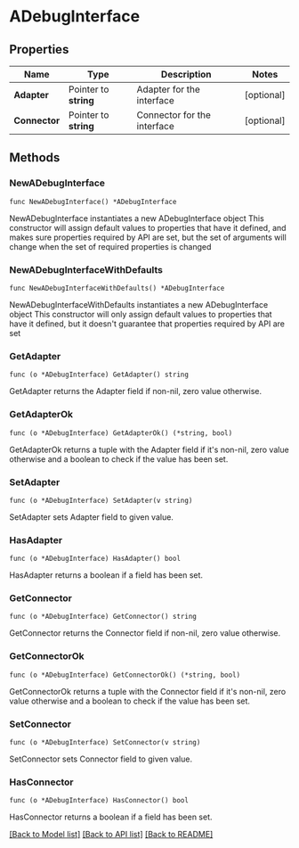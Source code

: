 # ADebugInterface

## Properties

Name | Type | Description | Notes
------------ | ------------- | ------------- | -------------
**Adapter** | Pointer to **string** | Adapter for the interface | [optional] 
**Connector** | Pointer to **string** | Connector for the interface | [optional] 

## Methods

### NewADebugInterface

`func NewADebugInterface() *ADebugInterface`

NewADebugInterface instantiates a new ADebugInterface object
This constructor will assign default values to properties that have it defined,
and makes sure properties required by API are set, but the set of arguments
will change when the set of required properties is changed

### NewADebugInterfaceWithDefaults

`func NewADebugInterfaceWithDefaults() *ADebugInterface`

NewADebugInterfaceWithDefaults instantiates a new ADebugInterface object
This constructor will only assign default values to properties that have it defined,
but it doesn't guarantee that properties required by API are set

### GetAdapter

`func (o *ADebugInterface) GetAdapter() string`

GetAdapter returns the Adapter field if non-nil, zero value otherwise.

### GetAdapterOk

`func (o *ADebugInterface) GetAdapterOk() (*string, bool)`

GetAdapterOk returns a tuple with the Adapter field if it's non-nil, zero value otherwise
and a boolean to check if the value has been set.

### SetAdapter

`func (o *ADebugInterface) SetAdapter(v string)`

SetAdapter sets Adapter field to given value.

### HasAdapter

`func (o *ADebugInterface) HasAdapter() bool`

HasAdapter returns a boolean if a field has been set.

### GetConnector

`func (o *ADebugInterface) GetConnector() string`

GetConnector returns the Connector field if non-nil, zero value otherwise.

### GetConnectorOk

`func (o *ADebugInterface) GetConnectorOk() (*string, bool)`

GetConnectorOk returns a tuple with the Connector field if it's non-nil, zero value otherwise
and a boolean to check if the value has been set.

### SetConnector

`func (o *ADebugInterface) SetConnector(v string)`

SetConnector sets Connector field to given value.

### HasConnector

`func (o *ADebugInterface) HasConnector() bool`

HasConnector returns a boolean if a field has been set.


[[Back to Model list]](../README.md#documentation-for-models) [[Back to API list]](../README.md#documentation-for-api-endpoints) [[Back to README]](../README.md)


